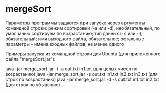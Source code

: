 # mergeSort

Параметры программы задаются при запуске через аргументы командной строки:
режим сортировки (-a или -d), необязательный, по умолчанию сортируем по возрастанию;
тип данных (-s или -i), обязательный;
имя выходного файла, обязательное;
остальные параметры – имена входных файлов, не менее одного.


Примеры запуска из командной строки для Ubuntu (для приложенного файла "mergeSort.jar"):

java -jar merge_sort.jar -i -a out.txt in1.txt (для целых чисел по возрастанию)
java -jar merge_sort.jar -s out.txt in1.txt in2.txt in3.txt (для строк по возрастанию)
java -jar merge_sort.jar -d -s out.txt in1.txt in2.txt (для строк по убыванию)

